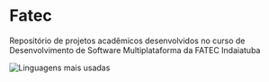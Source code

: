 # Fatec
Repositório de projetos acadêmicos desenvolvidos no curso de Desenvolvimento de Software Multiplataforma da FATEC Indaiatuba

![Linguagens mais usadas](https://github-readme-stats.vercel.app/api/top-langs/?username=anuraghazra&layout=compact)
